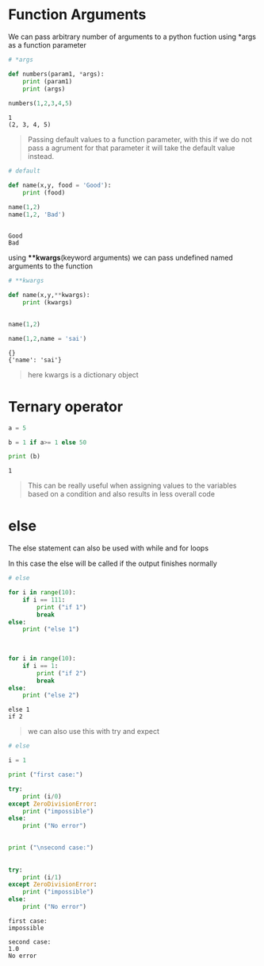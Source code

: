 
# Function Arguments

We can pass arbitrary number of arguments to a python fuction using *args as a function parameter


```python
# *args

def numbers(param1, *args):
    print (param1)
    print (args)
    
numbers(1,2,3,4,5)  
```

    1
    (2, 3, 4, 5)
    

>Passing default values to a function parameter, with this if we do not pass a agrument for that parameter it will take the default value instead. 


```python
# default

def name(x,y, food = 'Good'):
    print (food)

name(1,2)
name(1,2, 'Bad')    
    
```

    Good
    Bad
    

using __**kwargs__(keyword arguments) we can pass undefined named arguments to the function


```python
# **kwargs

def name(x,y,**kwargs):
    print (kwargs)

    
name(1,2)

name(1,2,name = 'sai')
```

    {}
    {'name': 'sai'}
    

> here kwargs is a dictionary object 

# Ternary operator


```python
a = 5

b = 1 if a>= 1 else 50

print (b)
```

    1
    

> This can be really useful when assigning values to the variables based on a condition and also results in less overall code 

# else

The else statement can also be used with while and for loops

In this case the else will be called if the output finishes normally


```python
# else

for i in range(10):
    if i == 111:
        print ("if 1")
        break
else:
    print ("else 1")
    
    

for i in range(10):
    if i == 1:
        print ("if 2")
        break
else:
    print ("else 2")    
```

    else 1
    if 2
    

> we can also use this with try and expect


```python
# else

i = 1

print ("first case:")

try:
    print (i/0)
except ZeroDivisionError:
    print ("impossible")
else:
    print ("No error")

    
print ("\nsecond case:") 
    
    
try:
    print (i/1)
except ZeroDivisionError:
    print ("impossible")
else:
    print ("No error")

```

    first case:
    impossible
    
    second case:
    1.0
    No error
    


```python

```
